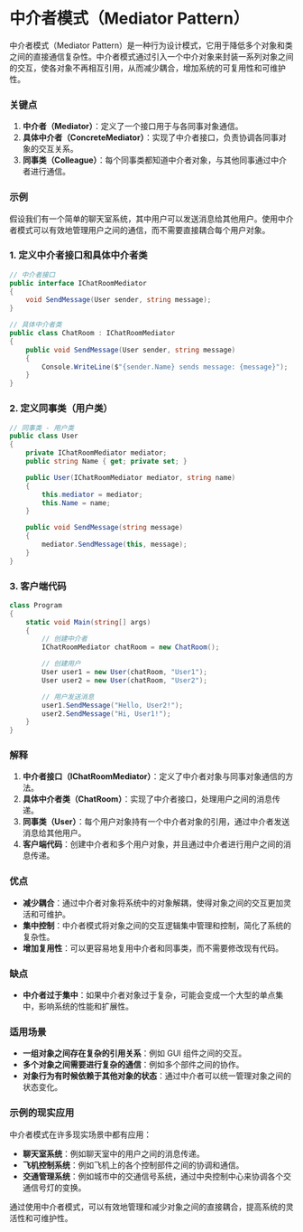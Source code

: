 # 中介者模式（Mediator Pattern）

中介者模式（Mediator Pattern）是一种行为设计模式，它用于降低多个对象和类之间的直接通信复杂性。中介者模式通过引入一个中介对象来封装一系列对象之间的交互，使各对象不再相互引用，从而减少耦合，增加系统的可复用性和可维护性。

### 关键点

1. **中介者（Mediator）**：定义了一个接口用于与各同事对象通信。
2. **具体中介者（ConcreteMediator）**：实现了中介者接口，负责协调各同事对象的交互关系。
3. **同事类（Colleague）**：每个同事类都知道中介者对象，与其他同事通过中介者进行通信。

### 示例

假设我们有一个简单的聊天室系统，其中用户可以发送消息给其他用户。使用中介者模式可以有效地管理用户之间的通信，而不需要直接耦合每个用户对象。

### 1. 定义中介者接口和具体中介者类

```csharp
// 中介者接口
public interface IChatRoomMediator
{
    void SendMessage(User sender, string message);
}

// 具体中介者类
public class ChatRoom : IChatRoomMediator
{
    public void SendMessage(User sender, string message)
    {
        Console.WriteLine($"{sender.Name} sends message: {message}");
    }
}
```

### 2. 定义同事类（用户类）

```csharp
// 同事类 - 用户类
public class User
{
    private IChatRoomMediator mediator;
    public string Name { get; private set; }

    public User(IChatRoomMediator mediator, string name)
    {
        this.mediator = mediator;
        this.Name = name;
    }

    public void SendMessage(string message)
    {
        mediator.SendMessage(this, message);
    }
}
```

### 3. 客户端代码

```csharp
class Program
{
    static void Main(string[] args)
    {
        // 创建中介者
        IChatRoomMediator chatRoom = new ChatRoom();

        // 创建用户
        User user1 = new User(chatRoom, "User1");
        User user2 = new User(chatRoom, "User2");

        // 用户发送消息
        user1.SendMessage("Hello, User2!");
        user2.SendMessage("Hi, User1!");
    }
}
```

### 解释

1. **中介者接口（IChatRoomMediator）**：定义了中介者对象与同事对象通信的方法。
2. **具体中介者类（ChatRoom）**：实现了中介者接口，处理用户之间的消息传递。
3. **同事类（User）**：每个用户对象持有一个中介者对象的引用，通过中介者发送消息给其他用户。
4. **客户端代码**：创建中介者和多个用户对象，并且通过中介者进行用户之间的消息传递。

### 优点

- **减少耦合**：通过中介者对象将系统中的对象解耦，使得对象之间的交互更加灵活和可维护。
- **集中控制**：中介者模式将对象之间的交互逻辑集中管理和控制，简化了系统的复杂性。
- **增加复用性**：可以更容易地复用中介者和同事类，而不需要修改现有代码。

### 缺点

- **中介者过于集中**：如果中介者对象过于复杂，可能会变成一个大型的单点集中，影响系统的性能和扩展性。

### 适用场景

- **一组对象之间存在复杂的引用关系**：例如 GUI 组件之间的交互。
- **多个对象之间需要进行复杂的通信**：例如多个部件之间的协作。
- **对象行为有时候依赖于其他对象的状态**：通过中介者可以统一管理对象之间的状态变化。

### 示例的现实应用

中介者模式在许多现实场景中都有应用：

- **聊天室系统**：例如聊天室中的用户之间的消息传递。
- **飞机控制系统**：例如飞机上的各个控制部件之间的协调和通信。
- **交通管理系统**：例如城市中的交通信号系统，通过中央控制中心来协调各个交通信号灯的变换。

通过使用中介者模式，可以有效地管理和减少对象之间的直接耦合，提高系统的灵活性和可维护性。
